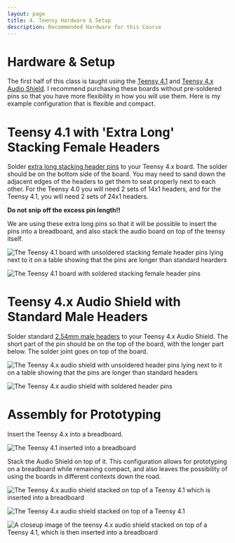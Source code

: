 ```yaml
---
layout: page
title: 4. Teensy Hardware & Setup
description: Recommended Hardware for this Course
---
```


# Hardware & Setup

The first half of this class is taught using the [Teensy 4.1](https://www.pjrc.com/store/teensy41.html) and [Teensy 4.x Audio Shield](https://www.pjrc.com/store/teensy3_audio.html). I recommend purchasing these boards without pre-soldered pins so that you have more flexibility in how you will use them. Here is my example configuration that is flexible and compact.

# **Teensy 4.1 with 'Extra Long' Stacking Female Headers**

Solder [extra long stacking header pins](https://www.adafruit.com/product/5582) to your Teensy 4.x board. The solder should be on the bottom side of the board. You may need to sand down the adjacent edges of the headers to get them to seat properly next to each other. For the Teensy 4.0 you will need 2 sets of 14x1 headers, and for the Teensy 4.1, you will need 2 sets of 24x1 headers.

**Do not snip off the excess pin length!!**

We are using these extra long pins so that it will be possible to insert the pins into a breadboard, and also stack the audio board on top of the teensy itself.

![The Teensy 4.1 board with unsoldered stacking female header pins lying next to it on a table showing that the pins are longer than standard hearders](assets/images/teensy4_1withPins.JPG)

![The Teensy 4.1 board with soldered stacking female header pins](assets/images/teensy4_1_withHeaders.jpg)

# **Teensy 4.x Audio Shield with Standard Male Headers**

Solder standard [2.54mm male headers](https://www.amazon.com/Jabinco-Breakable-Header-Connector-Arduino/dp/B0817JG3XN/) to your Teensy 4.x Audio Shield. The short part of the pin should be on the top of the board, with the longer part below. The solder joint goes on top of the board.

![The Teensy 4.x audio shield with unsoldered header pins lying next to it on a table showing that the pins are longer than standard headers](assets/images/teensy4_x_audioBoardWithPins.JPG)

![The Teensy 4.x audio shield with soldered header pins](assets/images/teensyAudioShieldWithHeaders.jpg)

# **Assembly for Prototyping**

Insert the Teensy 4.x into a breadboard.

![The Teensy 4.1 inserted into a breadboard](assets/images/teensy4_1_breadBoard.JPG)

Stack the Audio Shield on top of it. This configuration allows for prototyping on a breadboard while remaining compact, and also leaves the possibility of using the boards in different contexts down the road.

![The Teensy 4.x audio shield stacked on top of a Teensy 4.1 which is inserted into a breadboard](assets/images/teensy4_1_withAudioBoardStacked.JPG)

![The Teensy 4.x audio shield stacked on top of a Teensy 4.1](assets/images/teensy4_1_andAudioshield.JPG)

![A closeup image of the teensy 4.x audio shield stacked on top of a Teensy 4.1, which is then inserted into a breadboard](assets/images/teensy4_1_audioBoardInBreadboard.jpeg)
